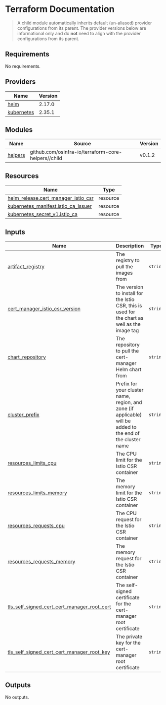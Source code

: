 # Terraform Documentation

> A child module automatically inherits default (un-aliased) provider configurations from its parent. The provider versions below are informational only and do **not** need to align with the provider configurations from its parent.

<!-- BEGIN_TF_DOCS -->
## Requirements

No requirements.

## Providers

| Name | Version |
|------|---------|
| <a name="provider_helm"></a> [helm](#provider\_helm) | 2.17.0 |
| <a name="provider_kubernetes"></a> [kubernetes](#provider\_kubernetes) | 2.35.1 |

## Modules

| Name | Source | Version |
|------|--------|---------|
| <a name="module_helpers"></a> [helpers](#module\_helpers) | github.com/osinfra-io/terraform-core-helpers//child | v0.1.2 |

## Resources

| Name | Type |
|------|------|
| [helm_release.cert_manager_istio_csr](https://registry.terraform.io/providers/hashicorp/helm/latest/docs/resources/release) | resource |
| [kubernetes_manifest.istio_ca_issuer](https://registry.terraform.io/providers/hashicorp/kubernetes/latest/docs/resources/manifest) | resource |
| [kubernetes_secret_v1.istio_ca](https://registry.terraform.io/providers/hashicorp/kubernetes/latest/docs/resources/secret_v1) | resource |

## Inputs

| Name | Description | Type | Default | Required |
|------|-------------|------|---------|:--------:|
| <a name="input_artifact_registry"></a> [artifact\_registry](#input\_artifact\_registry) | The registry to pull the images from | `string` | `"us-docker.pkg.dev/plt-lz-services-tf79-prod/plt-docker-virtual"` | no |
| <a name="input_cert_manager_istio_csr_version"></a> [cert\_manager\_istio\_csr\_version](#input\_cert\_manager\_istio\_csr\_version) | The version to install for the Istio CSR, this is used for the chart as well as the image tag | `string` | `"0.14.0"` | no |
| <a name="input_chart_repository"></a> [chart\_repository](#input\_chart\_repository) | The repository to pull the cert-manager Helm chart from | `string` | `"https://charts.jetstack.io"` | no |
| <a name="input_cluster_prefix"></a> [cluster\_prefix](#input\_cluster\_prefix) | Prefix for your cluster name, region, and zone (if applicable) will be added to the end of the cluster name | `string` | n/a | yes |
| <a name="input_resources_limits_cpu"></a> [resources\_limits\_cpu](#input\_resources\_limits\_cpu) | The CPU limit for the Istio CSR container | `string` | `"50m"` | no |
| <a name="input_resources_limits_memory"></a> [resources\_limits\_memory](#input\_resources\_limits\_memory) | The memory limit for the Istio CSR container | `string` | `"64Mi"` | no |
| <a name="input_resources_requests_cpu"></a> [resources\_requests\_cpu](#input\_resources\_requests\_cpu) | The CPU request for the Istio CSR container | `string` | `"25m"` | no |
| <a name="input_resources_requests_memory"></a> [resources\_requests\_memory](#input\_resources\_requests\_memory) | The memory request for the Istio CSR container | `string` | `"32Mi"` | no |
| <a name="input_tls_self_signed_cert_cert_manager_root_cert"></a> [tls\_self\_signed\_cert\_cert\_manager\_root\_cert](#input\_tls\_self\_signed\_cert\_cert\_manager\_root\_cert) | The self-signed certificate for the cert-manager root certificate | `string` | n/a | yes |
| <a name="input_tls_self_signed_cert_cert_manager_root_key"></a> [tls\_self\_signed\_cert\_cert\_manager\_root\_key](#input\_tls\_self\_signed\_cert\_cert\_manager\_root\_key) | The private key for the cert-manager root certificate | `string` | n/a | yes |

## Outputs

No outputs.
<!-- END_TF_DOCS -->
